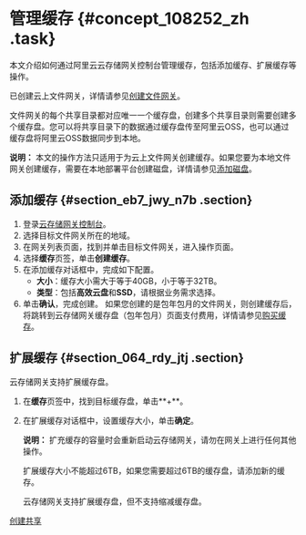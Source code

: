 # 管理缓存 {#concept_108252_zh .task}

本文介绍如何通过阿里云云存储网关控制台管理缓存，包括添加缓存、扩展缓存等操作。

已创建云上文件网关，详情请参见[创建文件网关](cn.zh-CN/云控制台用户指南/文件网关/管理文件网关.md#section_i9x_102_e8q)。

文件网关的每个共享目录都对应唯一一个缓存盘，创建多个共享目录则需要创建多个缓存盘。您可以将共享目录下的数据通过缓存盘传至阿里云OSS，也可以通过缓存盘将阿里云OSS数据同步到本地。

**说明：** 本文的操作方法只适用于为云上文件网关创建缓存。如果您要为本地文件网关创建缓存，需要在本地部署平台创建磁盘，详情请参见[添加磁盘](cn.zh-CN//添加磁盘.md#)。

## 添加缓存 {#section_eb7_jwy_n7b .section}

1.  登录[云存储网关控制台](https://sgwnew.console.aliyun.com/)。
2.  选择目标文件网关所在的地域。
3.  在网关列表页面，找到并单击目标文件网关，进入操作页面。
4.  选择**缓存**页签，单击**创建缓存**。
5.  在添加缓存对话框中，完成如下配置。 
    -   **大小**：缓存大小需大于等于40GB，小于等于32TB。
    -   **类型**：包括**高效云盘**和**SSD**，请根据业务需求选择。
6.  单击**确认**，完成创建。 如果您创建的是包年包月的文件网关，则创建缓存后，将跳转到云存储网关缓存盘（包年包月）页面支付费用，详情请参见[购买缓存](../../../../cn.zh-CN/计量计费/包年包月/购买缓存.md#)。

## 扩展缓存 {#section_064_rdy_jtj .section}

云存储网关支持扩展缓存盘。

1.  在**缓存**页签中，找到目标缓存盘，单击**+**。
2.  在扩展缓存对话框中，设置缓存大小，单击**确定**。 

    **说明：** 扩充缓存的容量时会重新启动云存储网关，请勿在网关上进行任何其他操作。

    扩展缓存大小不能超过6TB，如果您需要超过6TB的缓存盘，请添加新的缓存。

    云存储网关支持扩展缓存盘，但不支持缩减缓存盘。


[创建共享](cn.zh-CN/云控制台用户指南/文件网关/管理共享.md#section_qgs_5th_jol)

